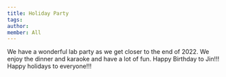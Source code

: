 ```yaml
---
title: Holiday Party
tags:
author: 
member: All
---
```


We have a wonderful lab party as we get closer to the end of 2022. We enjoy the dinner and karaoke and have a lot of fun. 
Happy Birthday to Jin!!! Happy holidays to everyone!!!
